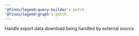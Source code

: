 ```yaml
---
'@finos/legend-query-builder': patch
'@finos/legend-graph': patch
---
```


Handle export data download being handled by external source
